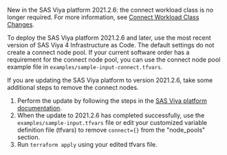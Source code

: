 New in the SAS Viya platform 2021.2.6: the connect workload class is no longer required. For more information, see [Connect Workload Class Changes](https://go.documentation.sas.com/doc/en/itopscdc/v_026/itopswn/n0jh2fbifqgoksn1uou9p2zgbzdy.htm#p15778dvqwzjtgn1e95nq9v0y1wv).
 
To deploy the SAS Viya platform 2021.2.6 and later, use the most recent version of SAS Viya 4 Infrastructure as Code. The default settings do not create a connect node pool. If your current software order has a requirement for the connect node pool, you can use the connect node pool example file in `examples/sample-input-connect.tfvars`.
 
If you are updating the SAS Viya platform to version 2021.2.6, take some additional steps to remove the connect nodes.

1.	Perform the update by following the steps in the [SAS Viya platform documentation](https://go.documentation.sas.com/doc/en/itopscdc/default/k8sag/p043aa4ghwwom6n1beyfifdgkve7.htm). 
2.	When the update to 2021.2.6 has completed successfully, use the `examples/sample-input.tfvars` file or edit your customized variable definition file (tfvars) to remove `connect={}` from the "node_pools" section.
3.	Run `terraform apply` using your edited tfvars file.
